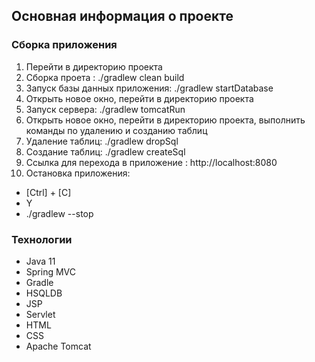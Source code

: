  

## Основная информация о проекте

### Сборка приложения
1. Перейти в директорию проекта
2. Сборка проета : ./gradlew clean build
3. Запуск базы данных приложения: ./gradlew startDatabase
4. Открыть новое окно, перейти в директорию проекта
5. Запуск сервера: ./gradlew tomcatRun
5. Открыть новое окно, перейти в директорию проекта, выполнить команды по удалению и созданию таблиц
6. Удаление таблиц: ./gradlew dropSql
7. Создание таблиц: ./gradlew createSql
8. Ссылка для перехода в приложение : http://localhost:8080
9. Остановка приложения:
  - [Ctrl] + [C] 
  - Y
  - ./gradlew --stop

### Технологии
- Java 11
- Spring MVC
- Gradle
- HSQLDB
- JSP
- Servlet
- HTML
- CSS
- Apache Tomcat









